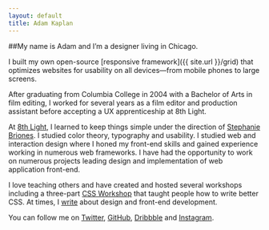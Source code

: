 ```yaml
---
layout: default
title: Adam Kaplan
---
```


##My name is Adam and I’m a designer living in Chicago.

I built my own open-source [responsive framework]({{ site.url }}/grid) that optimizes websites for usability on all devices—from mobile phones to large screens.

After graduating from Columbia College in 2004 with a Bachelor of Arts in film editing, I worked for several years as a film editor and production assistant before accepting a UX apprenticeship at 8th Light.

At [8th Light](http://www.8thlight.com), I learned to keep things simple under the direction of [Stephanie Briones](http://www.stephaniebriones.com). I studied color theory, typography and usability. I studied web and interaction design where I honed my front-end skills and gained experience working in numerous web frameworks. I have had the opportunity to work on numerous projects leading design and implementation of web application front-end.

I love teaching others and have created and hosted several workshops including a three-part [CSS Workshop](http://www.adamkaplan.me/css-workshop) that taught people how to write better CSS. At times, I [write](/blog) about design and front-end development.

You can follow me on [Twitter](http://twitter.com/helloadamkaplan), [GitHub](https://github.com/aekaplan), [Dribbble](https://dribbble.com/adamkaplan) and [Instagram](http://instagram.com/adamekaplan).
